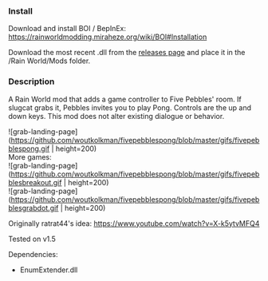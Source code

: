 ### Install
Download and install BOI / BepInEx: https://rainworldmodding.miraheze.org/wiki/BOI#Installation

Download the most recent .dll from the [releases page](https://github.com/woutkolkman/fivepebblespong/releases) and place it in the /Rain World/Mods folder.


### Description
A Rain World mod that adds a game controller to Five Pebbles' room. If slugcat grabs it, Pebbles invites you to play Pong. Controls are the up and down keys. This mod does not alter existing dialogue or behavior.

![grab-landing-page](https://github.com/woutkolkman/fivepebblespong/blob/master/gifs/fivepebblespong.gif | height=200)  
More games:  
![grab-landing-page](https://github.com/woutkolkman/fivepebblespong/blob/master/gifs/fivepebblesbreakout.gif | height=200)  
![grab-landing-page](https://github.com/woutkolkman/fivepebblespong/blob/master/gifs/fivepebblesgrabdot.gif | height=200)

Originally ratrat44's idea: https://www.youtube.com/watch?v=X-k5ytvMFQ4

Tested on v1.5

Dependencies:
- EnumExtender.dll
